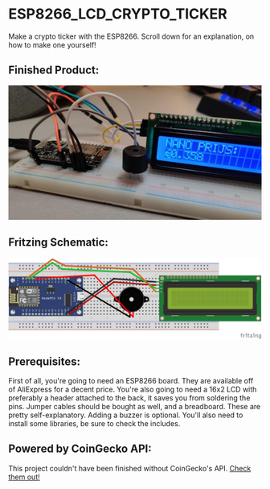 # ESP8266_LCD_CRYPTO_TICKER
Make a crypto ticker with the ESP8266. Scroll down for an explanation, on how to make one yourself!

## Finished Product:
![Picture of the Ticker](ticker.jpg)

## Fritzing Schematic:
![Schematic of the Ticker](FRITZING_TICKER.png)

## Prerequisites:
First of all, you're going to need an ESP8266 board. They are available off of AliExpress for a decent price. You're also going to need a 16x2 LCD with preferably a header attached to the back, it saves you from soldering the pins. Jumper cables should be bought as well, and a breadboard. These are pretty self-explanatory. Adding a buzzer is optional. You'll also need to install some libraries, be sure to check the includes.

## Powered by CoinGecko API:
This project couldn't have been finished without CoinGecko's API. [Check them out!](https://coingecko.com)
